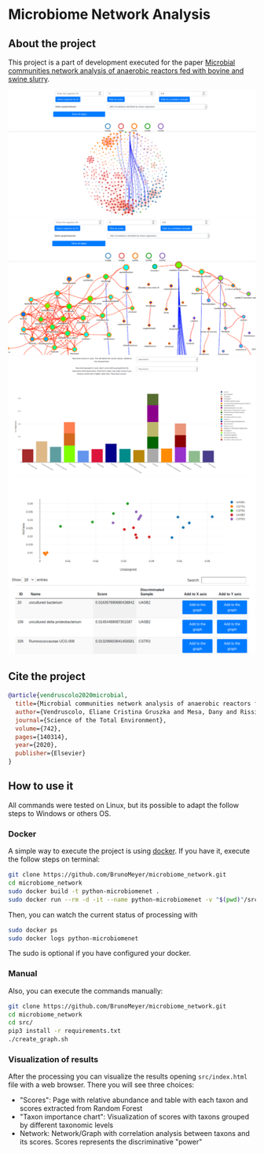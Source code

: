 # Microbiome Network Analysis

## About the project
This project is a part of development executed for the paper [Microbial communities network analysis of anaerobic reactors fed with bovine and swine slurry](https://www.sciencedirect.com/science/article/pii/S0048969720338365?casa_token=PcVBqDpuUCEAAAAA:cbPP1EZVfoLxi5-nEJDBI-ktJ9ggLAbzqEAh9Yc5rxRsyZFSe1c3bgnhS7bzN1R_cyXXJOKRzfg).

![graph.html page_1](doc/img/graph_html_page_1.png)
![graph.html page_2](doc/img/graph_html_page_2.png)
![taxon_importance.html page](doc/img/taxon_importance_html_page.png)
![scores.html page](doc/img/scores_html_page.png)



## Cite the project
```bibtex
@article{vendruscolo2020microbial,
  title={Microbial communities network analysis of anaerobic reactors fed with bovine and swine slurry},
  author={Vendruscolo, Eliane Cristina Gruszka and Mesa, Dany and Rissi, Daniel Vasconcelos and Meyer, Bruno Henrique and de Oliveira Pedrosa, F{\'a}bio and de Souza, Emanuel Maltempi and Cruz, Leonardo Magalh{\~a}es},
  journal={Science of the Total Environment},
  volume={742},
  pages={140314},
  year={2020},
  publisher={Elsevier}
}
```

## How to use it
All commands were tested on Linux, but its possible to adapt the follow steps to Windows or others OS.

### Docker
A simple way to execute the project is using [docker](https://www.docker.com/).
If you have it, execute the follow steps on terminal:



```bash
git clone https://github.com/BrunoMeyer/microbiome_network.git
cd microbiome_network
sudo docker build -t python-microbiomenet .
sudo docker run --rm -d -it --name python-microbiomenet -v "$(pwd)"/src:/microbnet -w "/microbnet" python-microbiomenet
```

Then, you can watch the current status of processing with
```bash
sudo docker ps
sudo docker logs python-microbiomenet
```

The sudo is optional if you have configured your docker.

### Manual
Also, you can execute the commands manually:
```bash
git clone https://github.com/BrunoMeyer/microbiome_network.git
cd microbiome_network
cd src/
pip3 install -r requirements.txt
./create_graph.sh
```

### Visualization of results
After the processing you can visualize the results opening `src/index.html` file with a web browser. There you will see three choices:

- "Scores": Page with relative abundance and table with each taxon and scores extracted from Random Forest
- "Taxon importance chart": Visualization of scores with taxons grouped by different taxonomic levels 
- Network: Network/Graph with correlation analysis between taxons and its scores. Scores represents the discriminative "power"

